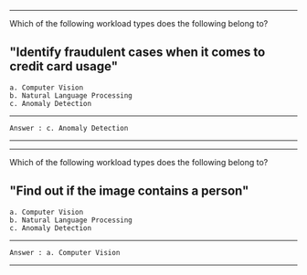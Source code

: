-----------------------------------------------------------------------------------------------------------------------------------------------------------
Which of the following workload types does the following belong to?

"Identify fraudulent cases when it comes to credit card usage"
-----------------------------------------------------------------------------------------------------------------------------------------------------------
    a. Computer Vision
    b. Natural Language Processing
    c. Anomaly Detection

-----------------------------------------------------------------------------------------------------------------------------------------------------------
    Answer : c. Anomaly Detection
-----------------------------------------------------------------------------------------------------------------------------------------------------------

-----------------------------------------------------------------------------------------------------------------------------------------------------------
Which of the following workload types does the following belong to?

"Find out if the image contains a person"
-----------------------------------------------------------------------------------------------------------------------------------------------------------
    a. Computer Vision
    b. Natural Language Processing
    c. Anomaly Detection

-----------------------------------------------------------------------------------------------------------------------------------------------------------
    Answer : a. Computer Vision
-----------------------------------------------------------------------------------------------------------------------------------------------------------
